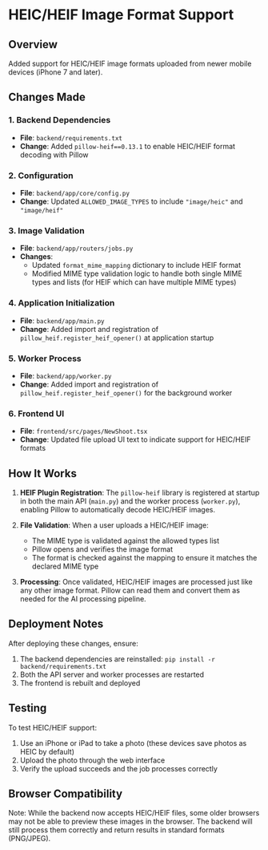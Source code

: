 # HEIC/HEIF Image Format Support

## Overview
Added support for HEIC/HEIF image formats uploaded from newer mobile devices (iPhone 7 and later).

## Changes Made

### 1. Backend Dependencies
- **File**: `backend/requirements.txt`
- **Change**: Added `pillow-heif==0.13.1` to enable HEIC/HEIF format decoding with Pillow

### 2. Configuration
- **File**: `backend/app/core/config.py`
- **Change**: Updated `ALLOWED_IMAGE_TYPES` to include `"image/heic"` and `"image/heif"`

### 3. Image Validation
- **File**: `backend/app/routers/jobs.py`
- **Changes**:
  - Updated `format_mime_mapping` dictionary to include HEIF format
  - Modified MIME type validation logic to handle both single MIME types and lists (for HEIF which can have multiple MIME types)

### 4. Application Initialization
- **File**: `backend/app/main.py`
- **Change**: Added import and registration of `pillow_heif.register_heif_opener()` at application startup

### 5. Worker Process
- **File**: `backend/app/worker.py`
- **Change**: Added import and registration of `pillow_heif.register_heif_opener()` for the background worker

### 6. Frontend UI
- **File**: `frontend/src/pages/NewShoot.tsx`
- **Change**: Updated file upload UI text to indicate support for HEIC/HEIF formats

## How It Works

1. **HEIF Plugin Registration**: The `pillow-heif` library is registered at startup in both the main API (`main.py`) and the worker process (`worker.py`), enabling Pillow to automatically decode HEIC/HEIF images.

2. **File Validation**: When a user uploads a HEIC/HEIF image:
   - The MIME type is validated against the allowed types list
   - Pillow opens and verifies the image format
   - The format is checked against the mapping to ensure it matches the declared MIME type

3. **Processing**: Once validated, HEIC/HEIF images are processed just like any other image format. Pillow can read them and convert them as needed for the AI processing pipeline.

## Deployment Notes

After deploying these changes, ensure:
1. The backend dependencies are reinstalled: `pip install -r backend/requirements.txt`
2. Both the API server and worker processes are restarted
3. The frontend is rebuilt and deployed

## Testing

To test HEIC/HEIF support:
1. Use an iPhone or iPad to take a photo (these devices save photos as HEIC by default)
2. Upload the photo through the web interface
3. Verify the upload succeeds and the job processes correctly

## Browser Compatibility

Note: While the backend now accepts HEIC/HEIF files, some older browsers may not be able to preview these images in the browser. The backend will still process them correctly and return results in standard formats (PNG/JPEG).
